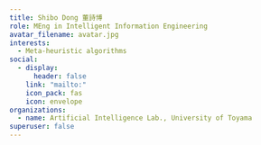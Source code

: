 ```yaml
---
title: Shibo Dong 董詩博
role: MEng in Intelligent Information Engineering
avatar_filename: avatar.jpg
interests:
  - Meta-heuristic algorithms
social:
  - display:
      header: false
    link: "mailto:"
    icon_pack: fas
    icon: envelope
organizations:
  - name: Artificial Intelligence Lab., University of Toyama
superuser: false
---
```

